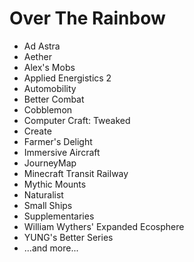 # Over The Rainbow

- Ad Astra
- Aether
- Alex's Mobs
- Applied Energistics 2
- Automobility
- Better Combat
- Cobblemon
- Computer Craft: Tweaked
- Create
- Farmer's Delight
- Immersive Aircraft
- JourneyMap
- Minecraft Transit Railway
- Mythic Mounts
- Naturalist
- Small Ships
- Supplementaries
- William Wythers' Expanded Ecosphere
- YUNG's Better Series
- ...and more...
